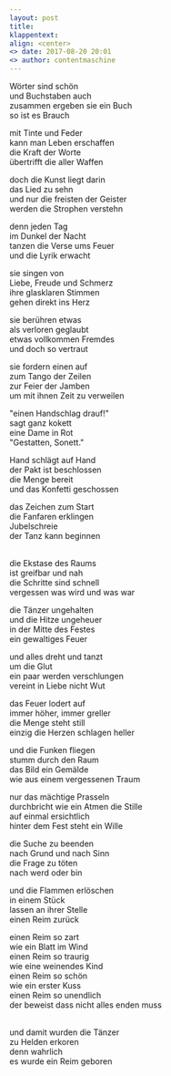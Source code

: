 ```yaml
---
layout: post
title: 
klappentext:
align: <center>
<> date: 2017-08-20 20:01
<> author: contentmaschine
---
```


Wörter sind schön <br>
und Buchstaben auch <br>
zusammen ergeben sie ein Buch <br>
so ist es Brauch <br>

mit Tinte und Feder <br>
kann man Leben erschaffen <br>
die Kraft der Worte <br>
übertrifft die aller Waffen <br>

doch die Kunst liegt darin <br>
das Lied zu sehn <br>
und nur die freisten der Geister <br>
werden die Strophen verstehn <br>

denn jeden Tag <br>
im Dunkel der Nacht <br>
tanzen die Verse ums Feuer <br>
und die Lyrik erwacht <br>

sie singen von <br>
Liebe, Freude und Schmerz <br>
ihre glasklaren Stimmen <br>
gehen direkt ins Herz <br>

sie berühren etwas <br>
als verloren geglaubt <br>
etwas vollkommen Fremdes <br>
und doch so vertraut <br>

sie fordern einen auf <br>
zum Tango der Zeilen <br>
zur Feier der Jamben <br>
um mit ihnen Zeit zu verweilen <br>

"einen Handschlag drauf!" <br>
sagt ganz kokett <br>
eine Dame in Rot <br>
"Gestatten, Sonett." <br>

Hand schlägt auf Hand <br>
der Pakt ist beschlossen <br>
die Menge bereit <br>
und das Konfetti geschossen <br>

das Zeichen zum Start <br>
die Fanfaren erklingen <br>
Jubelschreie <br>
der Tanz kann beginnen <br> <br>


die Ekstase des Raums <br>
ist greifbar und nah <br>
die Schritte sind schnell <br>
vergessen was wird und was war <br>

die Tänzer ungehalten <br>
und die Hitze ungeheuer <br>
in der Mitte des Festes <br>
ein gewaltiges Feuer <br>

und alles dreht und tanzt <br>
um die Glut <br>
ein paar werden verschlungen <br>
vereint in Liebe nicht Wut <br>

das Feuer lodert auf <br>
immer höher, immer greller <br>
die Menge steht still <br>
einzig die Herzen schlagen heller <br>

und die Funken fliegen <br>
stumm durch den Raum <br>
das Bild ein Gemälde <br>
wie aus einem vergessenen Traum <br>

nur das mächtige Prasseln <br>
durchbricht wie ein Atmen die Stille <br>
auf einmal ersichtlich <br>
hinter dem Fest steht ein Wille <br>

die Suche zu beenden <br>
nach Grund und nach Sinn <br>
die Frage zu töten <br>
nach werd oder bin <br>

und die Flammen erlöschen <br>
in einem Stück <br>
lassen an ihrer Stelle <br>
einen Reim zurück <br>

einen Reim so zart <br>
wie ein Blatt im Wind <br>
einen Reim so traurig <br>
wie eine weinendes Kind <br>
einen Reim so schön <br>
wie ein erster Kuss <br>
einen Reim so unendlich <br>
der beweist dass nicht alles enden muss <br> <br>


und damit wurden die Tänzer <br>
zu Helden erkoren <br>
denn wahrlich <br>
es wurde ein Reim geboren <br>
